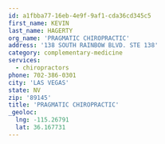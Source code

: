 ```yaml
---
id: a1fbba77-16eb-4e9f-9af1-cda36cd345c5
first_name: KEVIN
last_name: HAGERTY
org_name: 'PRAGMATIC CHIROPRACTIC'
address: '138 SOUTH RAINBOW BLVD. STE 138'
category: complementary-medicine
services:
  - chiropractors
phone: 702-386-0301
city: 'LAS VEGAS'
state: NV
zip: '89145'
title: 'PRAGMATIC CHIROPRACTIC'
_geoloc:
  lng: -115.26791
  lat: 36.167731
---
```

